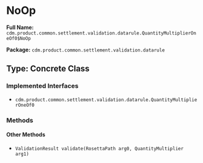 # NoOp

**Full Name:** `cdm.product.common.settlement.validation.datarule.QuantityMultiplierOneOf0$NoOp`

**Package:** `cdm.product.common.settlement.validation.datarule`

## Type: Concrete Class

### Implemented Interfaces

- `cdm.product.common.settlement.validation.datarule.QuantityMultiplierOneOf0`

### Methods

#### Other Methods

- `ValidationResult validate(RosettaPath arg0, QuantityMultiplier arg1)`

